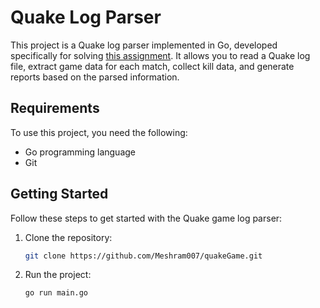 # Quake Log Parser

This project is a Quake log parser implemented in Go, developed specifically for solving [this assignment](https://gist.github.com/cloudwalk-tests/704a555a0fe475ae0284ad9088e203f1). It allows you to read a Quake log file, extract game data for each match, collect kill data, and generate reports based on the parsed information.

## Requirements

To use this project, you need the following:

- Go programming language
- Git

## Getting Started

Follow these steps to get started with the Quake game log parser:

1. Clone the repository:

   ```bash
   git clone https://github.com/Meshram007/quakeGame.git
   ```

2. Run the project:

   ```bash
   go run main.go
   ```
